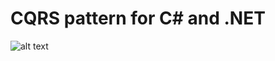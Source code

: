 # CQRS pattern for C# and .NET

![alt text](https://habrastorage.org/getpro/habr/post_images/d4d/f93/26b/d4df9326bc3d3794857462bae9abe30e.svg)